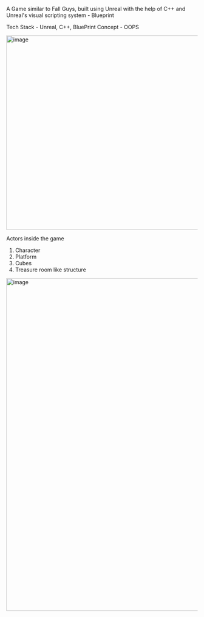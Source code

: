 A Game similar to Fall Guys, built using Unreal with the help of C++ and Unreal's visual scripting system - Blueprint

Tech Stack - Unreal, C++, BluePrint
Concept - OOPS

<img width="511" alt="image" src="https://github.com/user-attachments/assets/1ab9def2-0054-4d81-8755-cd2347ef92b3">

Actors inside the game
1. Character
2. Platform
3. Cubes
4. Treasure room like structure
 
<img width="875" alt="image" src="https://github.com/user-attachments/assets/ba9a065f-66da-4aad-ad72-dc36a7552ff3">
